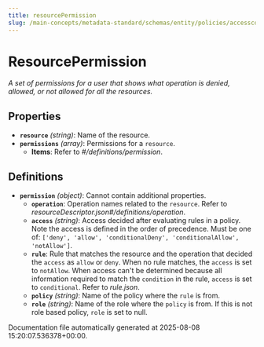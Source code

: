 ```yaml
---
title: resourcePermission
slug: /main-concepts/metadata-standard/schemas/entity/policies/accesscontrol/resourcepermission
---
```


# ResourcePermission

*A set of permissions for a user that shows what operation is denied, allowed, or not allowed for all the resources.*

## Properties

- **`resource`** *(string)*: Name of the resource.
- **`permissions`** *(array)*: Permissions for a `resource`.
  - **Items**: Refer to *#/definitions/permission*.
## Definitions

- **`permission`** *(object)*: Cannot contain additional properties.
  - **`operation`**: Operation names related to the `resource`. Refer to *resourceDescriptor.json#/definitions/operation*.
  - **`access`** *(string)*: Access decided after evaluating rules in a policy. Note the access is defined in the order of precedence. Must be one of: `['deny', 'allow', 'conditionalDeny', 'conditionalAllow', 'notAllow']`.
  - **`rule`**: Rule that matches the resource and the operation that decided the `access` as `allow` or `deny`. When no rule matches, the `access` is set to `notAllow`. When access can't be determined because all information required to match the `condition` in the rule, `access` is set to `conditional`. Refer to *rule.json*.
  - **`policy`** *(string)*: Name of the policy where the `rule` is from.
  - **`role`** *(string)*: Name of the role where the `policy` is from. If this is not role based policy, `role` is set to null.


Documentation file automatically generated at 2025-08-08 15:20:07.536378+00:00.
